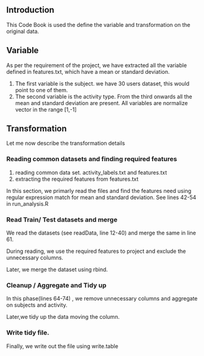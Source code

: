 
## Introduction

This Code Book is used the define the variable and transformation on the original data.

## Variable

As per the requirement of the project, we have extracted all the variable defined in features.txt, which have a mean or standard deviation.

1. The first variable is the subject. we have 30 users dataset, this would point to one of them.
2. The second variable is the activity type.
From the third onwards all the mean and standard deviation are present. All variables are normalize vector in the range [1,-1]


## Transformation

Let me now describe the transformation details

### Reading common datasets and finding required features

1. reading common data set. activity_labels.txt and features.txt
2. extracting the required features from features.txt

In this section, we primarly read the files and find the features need using 
regular expression match for mean and standard deviation.
See lines 42-54 in run_analysis.R

### Read Train/ Test datasets and merge

We read the datasets (see readData, line 12-40) and merge the same in line 61.

During reading, we use the required features to project and exclude the 
unnecessary columns.

Later, we merge the dataset using rbind.

### Cleanup / Aggregate and Tidy up

In this phase(lines 64-74) , we remove unnecessary columns and aggregate on
subjects and activity.

Later,we tidy up the data moving the column.

### Write tidy file.

Finally, we write out the file using write.table
